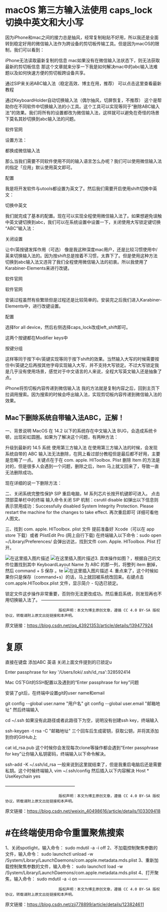 
# macOS 第三方输入法使用 caps_lock 切换中英文和大小写

因为iPhone和mac之间的接力总是抽风，经常复制粘贴不好用，所以我还是全面转到稳定好用的微信输入法作为跨设备的剪切板传输工具。但是因为macOS的限制，我们可以看到：

iPhone无法读取最新复制的信息
mac如果没有在微信输入法状态下，则无法获取最新的剪切板信息
那这个文章就来分享一下我是如何解决mac中的abc输入法难题以及如何快速方便的剪切板跨设备共享。

通过SIP来关闭ABC输入法（稳定高效、博主在用，推荐）
可以点击这里查看最新教程

通过KeyboardHolder自动切换输入法（偶尔抽风，切屏恢复，不推荐）
这个是帮助你在不同软件中切换输入法的小工具。这个工具可以实现等同于“删除ABC输入法”的效果。我们将所有的设置都改为微信输入法，这样就可以避免在奇怪的场景下莫名其妙切换到abc输入法的问题。

软件官网



设置方法：


都换成微信输入法

那么当我们需要不同软件使用不同的输入语言怎么办呢？我们可以使用微信输入法的指定「应用」默认使用英文即可。


配置

我是将开发软件与utools都设置为英文了。然后我们需要开启使用shift切换中英文：


切换中英文

我们就完成了基本的配置。现在可以实现全程使用微信输入法了。如果想避免误触中英文键切换到abc，我们可以在系统设置中设置一下，关闭使用大写锁定键切换 “ABC”输入法：


关闭设置

让中/英按键发挥作用（可选）
像是我这种深度mac用户，还是比较习惯使用中/英来切换输入法的。因为按shift总是按着不习惯，太靠下了。但是使用这种方法切换到abc输入法又违背了我们全程使用微信输入法的初衷。所以我使用了Karabiner-Elements来进行改键。

软件官网


软件官网

安装过程虽然有些繁琐但是过程还是比较简单的。安装完之后我们进入Karabiner-Elements中，进行改键设置。


配置

选择for all device，然后右侧选择caps_lock改成left_shift即可。

这两个按键都在Modifier keys中


按键分组

这样等同于按下中/英键实现等同于按下shift的效果。当然输入大写的时候需要按住中/英键之后再按其他字母实现输入大写，并不支持大写锁定。不过大写锁定我是几乎没有使用场景，感觉对于中文语言的人来说，全程大写英文输入还是抽象了点。

iPhone将剪切板内容传递到微信输入法
我的方法就是复制内容之后，回到主页下拉调用搜索。因为搜索的时候会呼出输入法，实现剪切板内容传递到微信输入法的效果。


## Mac下删除系统自带输入法ABC，正解！


一、背景说明
MacOS 在 14.2 以下的系统存在中文输入法 BUG，会造成系统卡顿，出现彩虹圆圈。如果为了解决这个问题，有两种方法：

升级到最新的 14.5 系统
使用第三方输入法
在使用第三方输入法的时候，会发现系统自带的 ABC 输入法无法删除，在网上看过部分教程但是最后都不好用，主要是忽略了一点。
关键点在于在 com. apple. HIToolbox. Plist 删除 Item 的方法是对的，但是很多人会遇到一个问题，删除之后，Item 马上就又回来了，导致一直无法删除成功。

现在详细的说一下删除方法：

二、关闭系统完整性保护 SIP
重启电脑，M 系列芯片长按开机键即可进入。
点击顶部菜单栏中的终端
输入命令关闭 SIP 机制：csrutil disable
如弹出以下信息则表示禁用成功：Successfully disabled System Integrity Protection. Please restart the machine for the changes to take effect.
再次重启即可
详细可看他人图文。

三、找到 com. apple. HIToolbox. plist 文件
提前准备好 Xcode（可以在 app store 下载）或者 PlistEdit Pro (网上自行下载)
在终端输入以下命令：sudo open ~/Library/Preferences/ 会弹出访达，找到文件 com. Apple. HIToolbox. Plist 打开。

![在这里插入图片描述](https://i-blog.csdnimg.cn/blog_migrate/ceafb74b42261c156b8f43bfc5d4077c.jpeg)
![在这里插入图片描述](https://i-blog.csdnimg.cn/blog_migrate/08b89254612455d772b965c48614ad77.jpeg)3. 具体操作如图？，根据自己的文件位置找到其中 KeyboardLayout Name 为 ABC 的那一列，将整列 item 删掉，然后 command + S 保存 。te
![在这里插入图片描述](https://i-blog.csdnimg.cn/blog_migrate/d18c11a23d744fe7eacce5875cb020d2.jpeg)
4. 重点来了，这个时候如果你只是保存（command+s）的话，马上就回被系统改回来。右键点击 com.apple.HIToolbox.plist 文件，显示简介 - 勾选已锁定。


锁定文件这步操作非常重要，否则你无法更改成功。然后重启系统，则发现再也不用切换输入法了。
————————————————

                            版权声明：本文为博主原创文章，遵循 CC 4.0 BY-SA 版权协议，转载请附上原文出处链接和本声明。
                        
原文链接：https://blog.csdn.net/qq_43921353/article/details/139477924
# 复原 
直接在键盘 添加ABC 英语 关闭上面文件提到的已锁定u

Enter passphrase for key '/Users/loki/.ssh/id_rsa':328592414

Mac OS下Git的SSH配置以及遇到的“Enter passphrase for key”问题

安装了git后，在终端中设置git的user name和email

git config --global user.name "用户名"
git config --global user.email "邮箱地址"
然后终端输入

cd ~/.ssh
如果没有此路径或者此路径下为空，说明没有创建ssh key，终端输入

ssh-keygen -t rsa -C "邮箱地址"
三个回车后生成密钥，获取公钥，并将其添加到你的GitHub上

cat id_rsa.pub
这个时候你会发现每次clone等操作都会遇到“Enter passphrase for key”让你输入私钥密码，终端输入以下命令解决。

ssh-add -K ~/.ssh/id_rsa 
一般来说到这里就结束了，但是我重启电脑后还是需要私钥。这个时候终端输入
vim ~/.ssh/config
然后插入以下内容解决
Host *
    UseKeychain yes

————————————————

                            版权声明：本文为博主原创文章，遵循 CC 4.0 BY-SA 版权协议，转载请附上原文出处链接和本声明。
                        
原文链接：https://blog.csdn.net/weixin_40498616/article/details/103309418

# #在终端使用命令重置聚焦搜索
1、关闭spotlight，输入命令：
sudo mdutil -a -i off
2、不加载控制聚焦参数的文件，输入命令：
sudo launchctl unload -w /System/Library/LaunchDaemons/com.apple.metadata.mds.plist
3、重新加载控制聚焦参数的文件，输入命令：
sudo launchctl load -w /System/Library/LaunchDaemons/com.apple.metadata.mds.plist
4、打开聚焦，输入命令：
sudo mdutil -a -i on
————————————————

                            版权声明：本文为博主原创文章，遵循 CC 4.0 BY-SA 版权协议，转载请附上原文出处链接和本声明。
                        
原文链接：https://blog.csdn.net/zjj778899/article/details/123824611